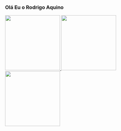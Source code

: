 ### Olá Eu o Rodrigo Aquino

 <div>
  <a href="https://github.com/RodrigoAquino88">
  <img height="180em" src="https://github-readme-stats.vercel.app/api?username=RodrigoAquino88&show_icons=true&theme=dracula&include_all_commits=true&count_private=true"/>
  <img height="180em" src="https://github-readme-stats.vercel.app/api/top-langs/?username=RodrigoAquino88&layout=compact&langs_count=16&theme=dracula"/>
  <img height="180em" src="https://github-readme-stats.vercel.app/api/top-langs/?username=RodrigoAquino88&layout=compact&langs_count=7&theme=dracula"/>
</div>



<!--
**RodrigoAquino88/rodrigoaquino88** is a ✨ _special_ ✨ repository because its `README.md` (this file) appears on your GitHub profile.

Here are some ideas to get you started:

- 🔭 I’m currently working on ...
- 🌱 I’m currently learning ...
- 👯 I’m looking to collaborate on ...
- 🤔 I’m looking for help with ...
- 💬 Ask me about ...
- 📫 How to reach me: ...
- 😄 Pronouns: ...
- ⚡ Fun fact: ...
-->


